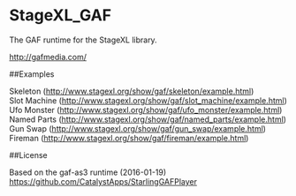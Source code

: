 StageXL_GAF
===========

The GAF runtime for the StageXL library.

http://gafmedia.com/

##Examples

Skeleton (<http://www.stagexl.org/show/gaf/skeleton/example.html>)  
Slot Machine (<http://www.stagexl.org/show/gaf/slot_machine/example.html>)  
Ufo Monster (<http://www.stagexl.org/show/gaf/ufo_monster/example.html>)  
Named Parts (<http://www.stagexl.org/show/gaf/named_parts/example.html>)  
Gun Swap (<http://www.stagexl.org/show/gaf/gun_swap/example.html>)  
Fireman (<http://www.stagexl.org/show/gaf/fireman/example.html>)    

##License

Based on the gaf-as3 runtime (2016-01-19)  
<https://github.com/CatalystApps/StarlingGAFPlayer>  
